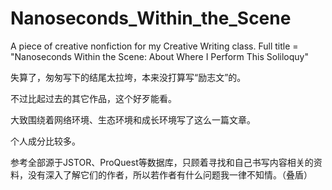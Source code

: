 # Nanoseconds_Within_the_Scene
A piece of creative nonfiction for my Creative Writing class.
Full title = "Nanoseconds Within the Scene: About Where I Perform This Soliloquy"

失算了，匆匆写下的结尾太拉垮，本来没打算写“励志文”的。

不过比起过去的其它作品，这个好歹能看。

大致围绕着网络环境、生态环境和成长环境写了这么一篇文章。

个人成分比较多。

参考全部源于JSTOR、ProQuest等数据库，只顾着寻找和自己书写内容相关的资料，没有深入了解它们的作者，所以若作者有什么问题我一律不知情。（叠盾）
